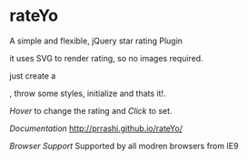 rateYo
======

A simple and flexible, jQuery star rating Plugin

it uses SVG to render rating, so no images required.

just create a <div/>, throw some styles, initialize and thats it!.

*Hover* to change the rating and *Click* to set.

*Documentation*
http://prrashi.github.io/rateYo/

*Browser Support*
Supported by all modren browsers from IE9
